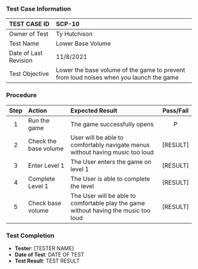### Test Case Information
| TEST CASE ID | SCP-10|
| :--- | :--- |
| Owner of Test | Ty Hutchison|
| Test Name | Lower Base Volume |
| Date of Last Revision | 11/8/2021 |
| Test Objective | Lower the base volume of the game to prevent from loud noises when you launch the game |

### Procedure

|Step | Action | Expected Result | Pass/Fail     |
|:---:| :---        |    :----  | :---: |
|1| Run the game| The game successfully opens |P|
|2| Check the base volume| User will be able to comfortably navigate menus without having music too loud | [RESULT] |
|3| Enter Level 1 | The User enters the game on level 1 | [RESULT] |
|4| Complete Level 1 | The User is able to complete the level | [RESULT] |
|5| Check base volume | The User will be able to comfortable play the game without having the music too loud | [RESULT] |

### Test Completion
- **Tester**: [TESTER NAME]
- **Date of Test**: DATE OF TEST
- **Test Result**: TEST RESULT